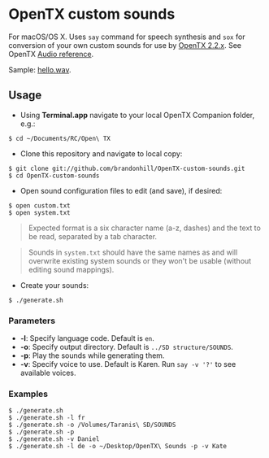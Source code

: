 # OpenTX custom sounds

For macOS/OS X. Uses `say` command for speech synthesis and `sox` for conversion of your own custom sounds for use by [OpenTX 2.2.x](http://www.open-tx.org/2017/05/30/opentx-2.2.0). See OpenTX [Audio reference](https://opentx.gitbooks.io/manual-for-opentx-2-2/content/advanced/audio.html).

Sample: [hello.wav](https://raw.githubusercontent.com/brandonhill/OpenTX-custom-sounds/master/samples/hello.wav).

## Usage

* Using **Terminal.app** navigate to your local OpenTX Companion folder, e.g.:

```
$ cd ~/Documents/RC/Open\ TX
```

* Clone this repository and navigate to local copy:

```
$ git clone git://github.com/brandonhill/OpenTX-custom-sounds.git
$ cd OpenTX-custom-sounds
```

* Open sound configuration files to edit (and save), if desired:

```
$ open custom.txt
$ open system.txt
```

> Expected format is a six character name (a-z, dashes) and the text to be read, separated by a tab character.

> Sounds in `system.txt` should have the same names as and will overwrite existing system sounds or they won't be usable (without editing sound mappings).

* Create your sounds:

```
$ ./generate.sh
```

### Parameters

* **-l**: Specify language code. Default is `en`.
* **-o**: Specify output directory. Default is `../SD structure/SOUNDS`.
* **-p**: Play the sounds while generating them.
* **-v**: Specify voice to use. Default is Karen. Run `say -v '?'` to see available voices.

### Examples

```
$ ./generate.sh
$ ./generate.sh -l fr
$ ./generate.sh -o /Volumes/Taranis\ SD/SOUNDS
$ ./generate.sh -p
$ ./generate.sh -v Daniel
$ ./generate.sh -l de -o ~/Desktop/OpenTX\ Sounds -p -v Kate
```
